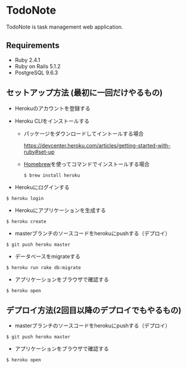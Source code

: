 # TodoNote
TodoNote is task management web application.

## Requirements

- Ruby 2.4.1
- Ruby on Rails 5.1.2
- PostgreSQL 9.6.3

## セットアップ方法 (最初に一回だけやるもの)

- Herokuのアカウントを登録する
- Heroku CLIをインストールする

  - パッケージをダウンロードしてイントールする場合

    https://devcenter.heroku.com/articles/getting-started-with-ruby#set-up

  - [Homebrew](https://brew.sh/)を使ってコマンドでインストールする場合

    ```
    $ brew install heroku
    ```

- Herokuにログインする

```
$ heroku login
```

- Herokuにアプリケーションを生成する

```
$ heroku create
```

- masterブランチのソースコードをherokuにpushする（デプロイ）

```
$ git push heroku master
```

- データベースをmigrateする

```
$ heroku run rake db:migrate
```

- アプリケーションをブラウザで確認する

```
$ heroku open
```

## デプロイ方法(2回目以降のデプロイでもやるもの)

- masterブランチのソースコードをherokuにpushする（デプロイ）

```
$ git push heroku master
```

- アプリケーションをブラウザで確認する

```
$ heroku open
```
